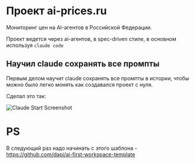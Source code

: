 # Проект ai-prices.ru

Мониторинг цен на AI-агентов в Российской Федерации.

Проект ведется через ai-агентов, в spec-driven стиле, в основном используя `claude code`

## Научил claude сохранять все промпты

Первым делом научит claude сохранять все промпты в истории, чтобы можно было
легко монять как создавался проект с нуля. 

Сделал это так:

![Claude Start Screenshot](shots/claude-start-framed.png)

# PS
В следующий раз надо начинать с этого шаблона - https://github.com/dapi/ai-first-workspace-template
